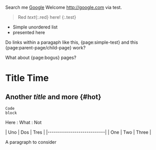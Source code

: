 Search me [Google](http://google.com)
Welcome <http://google.com> via <span id='test'>test</span>. 

> Red *text*{:.red} here!
{:.test}

* Simple unordered list
* presented here

Do links within a paragaph like this, {page:simple-test} and this {page:parent-page/child-page} work?

What about {page:bogus} pages?

Title Time
==================

## Another *title* and more {#hot}

    Code
    block

Here
: What
: Not

| Uno | Dos | Tres |
|----------------------------|
| One | Two | Three |

<p markdown='1'>A paragraph
to consider</p>
